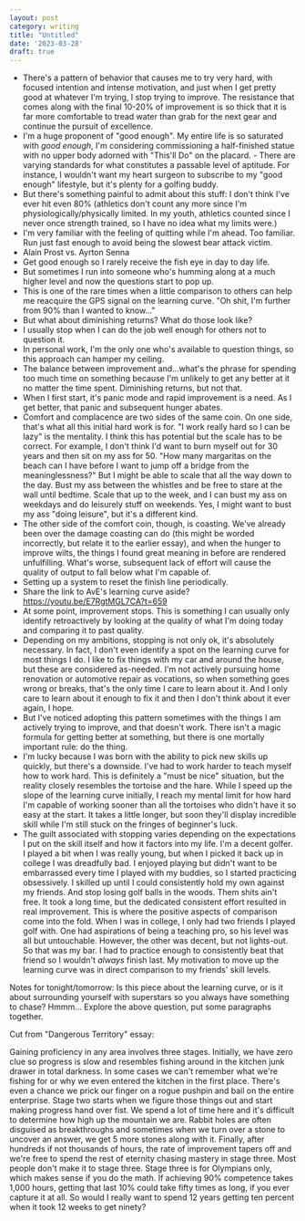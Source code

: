 ```yaml
---
layout: post
category: writing
title: "Untitled"
date: '2023-03-28'
draft: true
---
```


- There's a pattern of behavior that causes me to try very hard, with focused intention and intense motivation, and just when I get pretty good at whatever I'm trying, I stop trying to improve. The resistance that comes along with the final 10-20% of improvement is so thick that it is far more comfortable to tread water than grab for the next gear and continue the pursuit of excellence.
- I'm a huge proponent of "good enough". My entire life is so saturated with _good enough_, I'm considering commissioning a half-finished statue with no upper body adorned with "This'll Do" on the placard. - There are varying standards for what constitutes a passable level of aptitude. For instance, I wouldn't want my heart surgeon to subscribe to my "good enough" lifestyle, but it's plenty for a golfing buddy.
- But there's something painful to admit about this stuff: I don't think I've ever hit even 80% (athletics don't count any more since I'm physiologically/physically limited. In my youth, athletics counted since I never once strength trained, so I have no idea what my limits were.)
- I'm very familiar with the feeling of quitting while I'm ahead. Too familiar. Run just fast enough to avoid being the slowest bear attack victim.
- Alain Prost vs. Ayrton Senna
- Get good enough so I rarely receive the fish eye in day to day life.
- But sometimes I run into someone who's humming along at a much higher level and now the questions start to pop up.
- This is one of the rare times when a little comparison to others can help me reacquire the GPS signal on the learning curve. "Oh shit, I'm further from 90% than I wanted to know..."
- But what about diminishing returns? What do those look like?
- I usually stop when I can do the job well enough for others not to question it.
- In personal work, I'm the only one who's available to question things, so this approach can hamper my ceiling.
- The balance between improvement and...what's the phrase for spending too much time on something because I'm unlikely to get any better at it no matter the time spent. Diminishing returns, but not that.
- When I first start, it's panic mode and rapid improvement is a need. As I get better, that panic and subsequent hunger abates. 
- Comfort and complacence are two sides of the same coin. On one side, that's what all this initial hard work is for. "I work really hard so I can be lazy" is the mentality. I think this has potential but the scale has to be correct. For example, I don't think I'd want to burn myself out for 30 years and then sit on my ass for 50. "How many margaritas on the beach can I have before I want to jump off a bridge from the meaninglessness?" But I might be able to scale that all the way down to the day. Bust my ass between the whistles and be free to stare at the wall until bedtime. Scale that up to the week, and I can bust my ass on weekdays and do leisurely stuff on weekends. Yes, I might want to bust my ass "doing leisure", but it's a different kind.
- The other side of the comfort coin, though, is coasting. We've already been over the damage coasting can do (this might be worded incorrectly, but relate it to the earlier essay), and when the hunger to improve wilts, the things I found great meaning in before are rendered unfulfilling. What's worse, subsequent lack of effort will cause the quality of output to fall below what I'm capable of. 
- Setting up a system to reset the finish line periodically.
- Share the link to AvE's learning curve aside? https://youtu.be/E7RgtMGL7CA?t=659
- At some point, improvement stops. This is something I can usually only identify retroactively by looking at the quality of what I'm doing today and comparing it to past quality. 
- Depending on my ambitions, stopping is not only ok, it's absolutely necessary. In fact, I don't even identify a spot on the learning curve for most things I do. I like to fix things with my car and around the house, but these are considered as-needed. I'm not actively pursuing home renovation or automotive repair as vocations, so when something goes wrong or breaks, that's the only time I care to learn about it. And I only care to learn about it enough to fix it and then I don't think about it ever again, I hope. 
- But I've noticed adopting this pattern sometimes with the things I am actively trying to improve, and that doesn't work. There isn't a magic formula for getting better at something, but there is one mortally important rule: do the thing. 
- I'm lucky because I was born with the ability to pick new skills up quickly, but there's a downside. I've had to work harder to teach myself how to work hard. This is definitely a "must be nice"
situation, but the reality closely resembles the tortoise and the hare. While I speed up the slope of the learning curve initially, I reach my mental limit for how hard I'm capable of working sooner than all the tortoises who didn't have it so easy at the start. It takes a little longer, but soon they'll display incredible skill while I'm still stuck on the fringes of beginner's luck.
- The guilt associated with stopping varies depending on the expectations I put on the skill itself and how it factors into my life. I'm a decent golfer. I played a bit when I was really young, but when I picked it back up in college I was dreadfully bad. I enjoyed playing but didn't want to be embarrassed every time I played with my buddies, so I started practicing obsessively. I skilled up until I could consistently hold my own against my friends. And stop losing golf balls in the woods. Them shits ain't free. It took a long time, but the dedicated consistent effort resulted in real improvement. This is where the positive aspects of comparison come into the fold. When I was in college, I only had two friends I played golf with. One had aspirations of being a teaching pro, so his level was all but untouchable. However, the other was decent, but not lights-out. So that was my bar. I had to practice enough to consistently beat that friend so I wouldn't _always_ finish last. My motivation to move up the learning curve was in direct comparison to my friends' skill levels.

Notes for tonight/tomorrow: Is this piece about the learning curve, or is it about surrounding yourself with superstars so you always have something to chase? Hmmm...
Explore the above question, put some paragraphs together.


Cut from "Dangerous Territory" essay:

Gaining proficiency in any area involves three stages. Initially, we have zero clue so progress is slow and resembles fishing around in the kitchen junk drawer in total darkness. In some cases we can't remember what we're fishing for or why we even entered the kitchen in the first place. There's even a chance we prick our finger on a rogue pushpin and bail on the entire enterprise. Stage two starts when we figure those things out and start making progress hand over fist. We spend a lot of time here and it's difficult to determine how high up the mountain we are. Rabbit holes are often disguised as breakthroughs and sometimes when we turn over a stone to uncover an answer, we get 5 more stones along with it. Finally, after hundreds if not thousands of hours, the rate of improvement tapers off and we're free to spend the rest of eternity chasing mastery in stage three. Most people don't make it to stage three. Stage three is for Olympians only, which makes sense if you do the math. If achieving 90% competence takes 1,000 hours, getting that last 10% could take fifty times as long, if you ever capture it at all. So would I really want to spend 12 years getting ten percent when it took 12 weeks to get ninety?
